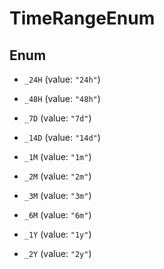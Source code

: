 

# TimeRangeEnum

## Enum


* `_24H` (value: `"24h"`)

* `_48H` (value: `"48h"`)

* `_7D` (value: `"7d"`)

* `_14D` (value: `"14d"`)

* `_1M` (value: `"1m"`)

* `_2M` (value: `"2m"`)

* `_3M` (value: `"3m"`)

* `_6M` (value: `"6m"`)

* `_1Y` (value: `"1y"`)

* `_2Y` (value: `"2y"`)




